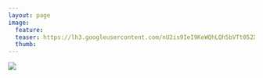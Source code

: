 ```yaml
---
layout: page
image:
  feature:
  teaser: https://lh3.googleusercontent.com/nU2is9IeI9KeWQhLQh5bVTt052XSIyUmO0YZV3DhZcc=w245-h163-no
  thumb:
---
```


![](https://lh3.googleusercontent.com/lr0TolfM70G6yPWWTpzpWc3Jh_fItR6JKyTL87UzSVA=w800)

